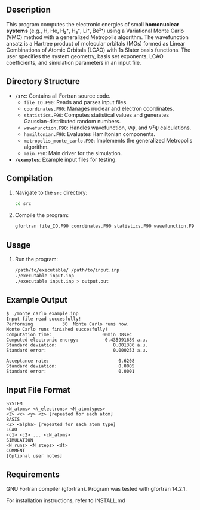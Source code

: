 ## Description  
This program computes the electronic energies of small **homonuclear systems** (e.g., H, He, H₂⁺, H₃⁺, Li⁺, Be²⁺) using a Variational Monte Carlo (VMC) method with a generalized Metropolis algorithm. The wavefunction ansatz is a Hartree product of molecular orbitals (MOs) formed as Linear Combinations of Atomic Orbitals (LCAO) with 1s Slater basis functions. The user specifies the system geometry, basis set exponents, LCAO coefficients, and simulation parameters in an input file.

## Directory Structure  
- **`/src`**: Contains all Fortran source code.  
  - `file_IO.F90`: Reads and parses input files.  
  - `coordinates.F90`: Manages nuclear and electron coordinates.  
  - `statistics.F90`: Computes statistical values and generates Gaussian-distributed random numbers.  
  - `wawefunction.F90`: Handles wavefunction, ∇ψ, and ∇²ψ calculations.  
  - `hamiltonian.F90`: Evaluates Hamiltonian components.  
  - `metropolis_monte_carlo.F90`: Implements the generalized Metropolis algorithm.  
  - `main.F90`: Main driver for the simulation.  
- **`/examples`**: Example input files for testing.

## Compilation  
1. Navigate to the `src` directory:  
   ```bash  
   cd src
2. Compile the program:
    ```bash
    gfortran file_IO.F90 coordinates.F90 statistics.F90 wawefunction.F90 hamiltonian.F90 metropolis_monte_carlo.F90 main.F90 -o monte_carlo

## Usage
1. Run the program:
    ```bash
    /path/to/executable/ /path/to/input.inp
    ./executable input.inp
    ./executable input.inp > output.out
## Example Output
    $ ./monte_carlo example.inp
    Input file read succesfully!
    Performing           30  Monte Carlo runs now.
    Monte Carlo runs finished succesfully!
    Computation time:                   00min 38sec
    Computed electronic energy:         -0.435991689 a.u.
    Standard deviation:                     0.001386 a.u.
    Standard error:                         0.000253 a.u.

    Acceptance rate:                          0.6208
    Standard deviation:                       0.0005
    Standard error:                           0.0001

## Input File Format
    SYSTEM
    <N_atoms> <N_electrons> <N_atomtypes>
    <Z> <x> <y> <z> [repeated for each atom]
    BASIS
    <Z> <alpha> [repeated for each atom type]
    LCAO
    <c1> <c2> ... <cN_atoms>
    SIMULATION
    <N_runs> <N_steps> <dt>
    COMMENT
    [Optional user notes]

## Requirements
GNU Fortran compiler (gfortran). Program was tested with gfortran 14.2.1.

For installation instructions, refer to INSTALL.md
